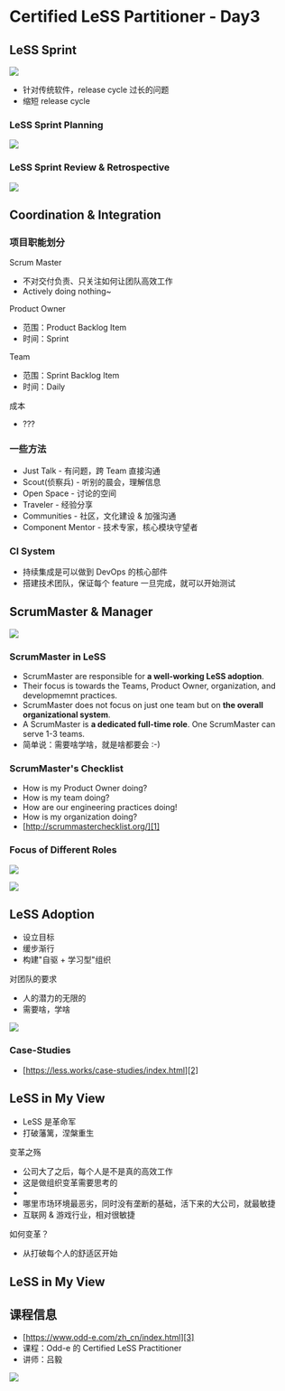 # Certified LeSS Partitioner - Day3

## LeSS Sprint

![](images/2019_04_27_clp_day_3/release_cycle.png)

 * 针对传统软件，release cycle 过长的问题
 * 缩短 release cycle


### LeSS Sprint Planning

![](images/2019_04_27_clp_day_3/less_sprint_planning.png)


### LeSS Sprint Review & Retrospective

![](images/2019_04_27_clp_day_3/less_sprint_review.png)


## Coordination & Integration

### 项目职能划分

Scrum Master

 * 不对交付负责、只关注如何让团队高效工作
 * Actively doing nothing~

Product Owner

 * 范围：Product Backlog Item
 * 时间：Sprint

Team

 * 范围：Sprint Backlog Item
 * 时间：Daily

成本

 * ???


### 一些方法

 * Just Talk - 有问题，跨 Team 直接沟通
 * Scout(侦察兵) - 听别的晨会，理解信息
 * Open Space - 讨论的空间
 * Traveler - 经验分享
 * Communities - 社区，文化建设 & 加强沟通
 * Component Mentor - 技术专家，核心模块守望者


### CI System

 * 持续集成是可以做到 DevOps 的核心部件
 * 搭建技术团队，保证每个 feature 一旦完成，就可以开始测试


## ScrumMaster & Manager

![](images/2019_04_27_clp_day_3/scrum_master_focus.png)


### ScrumMaster in LeSS

 * ScrumMaster are responsible for **a well-working LeSS adoption**.
 * Their focus is towards the Teams, Product Owner, organization, and developmemnt practices.
 * ScrumMaster does not focus on just one team but on **the overall organizational system**.
 * A ScrumMaster is **a dedicated full-time role**. One ScrumMaster can serve 1-3 teams.
 * 简单说：需要啥学啥，就是啥都要会 :-)


### ScrumMaster's Checklist

 * How is my Product Owner doing?
 * How is my team doing?
 * How are our engineering practices doing!
 * How is my organization doing?
 * [http://scrummasterchecklist.org/][1]


### Focus of Different Roles

![](images/2019_04_27_clp_day_3/roles_01.png)


![](images/2019_04_27_clp_day_3/roles_02.png)


## LeSS Adoption

 * 设立目标
 * 缓步渐行
 * 构建"自驱 + 学习型"组织

对团队的要求

 * 人的潜力的无限的
 * 需要啥，学啥

![](images/2019_04_27_clp_day_3/feature_team_adoption_map.png)

### Case-Studies

 * [https://less.works/case-studies/index.html][2]


## LeSS in My View

 * LeSS 是革命军
 * 打破藩篱，涅槃重生

变革之殇

 * 公司大了之后，每个人是不是真的高效工作
 * 这是做组织变革需要思考的
 * 
 * 哪里市场环境最恶劣，同时没有垄断的基础，活下来的大公司，就最敏捷
 * 互联网 & 游戏行业，相对很敏捷

如何变革？

 * 从打破每个人的舒适区开始


## LeSS in My View

## 课程信息

 * [https://www.odd-e.com/zh_cn/index.html][3]
 * 课程：Odd-e 的 Certified LeSS Practitioner
 * 讲师：吕毅

![](images/2019_04_27_clp_day_3/class_photo.png)


[1]:http://scrummasterchecklist.org/
[2]:https://less.works/case-studies/index.html
[3]:https://www.odd-e.com/zh_cn/index.html
